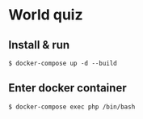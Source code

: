 # World quiz

## Install & run

```shell
$ docker-compose up -d --build
```

## Enter docker container

```shell
$ docker-compose exec php /bin/bash
```